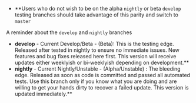 - **Users who do not wish to be on the alpha `nightly` or beta `develop` testing branches should take advantage of this parity and switch to `master`

A reminder about the `develop` and `nightly` branches

- **develop** - Current Develop/Beta - (Beta): This is the testing edge. Released after tested in nightly to ensure no immediate issues. New features and bug fixes released here first. This version will receive updates either weeklyish or bi-weeklyish depending on development.**
- **nightly** - Current Nightly/Unstable - (Alpha/Unstable) : The bleeding edge. Released as soon as code is committed and passed all automated tests. Use this branch only if you know what you are doing and are willing to get your hands dirty to recover a failed update. This version is updated immediately.**